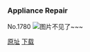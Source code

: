 ### Appliance Repair
No.1780
![图片不见了~~~](https://imgs.xkcd.com/comics/appliance_repair.png)

[原址](https://xkcd.com//1780) [下载](https://imgs.xkcd.com/comics/appliance_repair.png)

